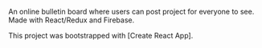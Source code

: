 An online bulletin board where users can post project for everyone to see. Made with React/Redux and Firebase.

This project was bootstrapped with [Create React App].
